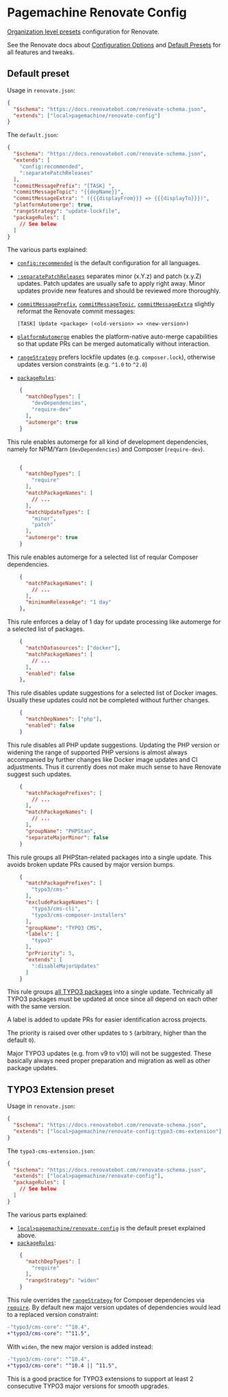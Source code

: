# Pagemachine Renovate Config

[Organization level presets](https://docs.renovatebot.com/config-presets/#organization-level-presets) configuration for Renovate.

See the Renovate docs about [Configuration Options](https://docs.renovatebot.com/configuration-options/) and [Default Presets](https://docs.renovatebot.com/presets-default/) for all features and tweaks.

## Default preset

Usage in `renovate.json`:

```json
{
  "$schema": "https://docs.renovatebot.com/renovate-schema.json",
  "extends": ["local>pagemachine/renovate-config"]
}
```

The `default.json`:

```json
{
  "$schema": "https://docs.renovatebot.com/renovate-schema.json",
  "extends": [
    "config:recommended",
    ":separatePatchReleases"
  ],
  "commitMessagePrefix": "[TASK] ",
  "commitMessageTopic": "{{depName}}",
  "commitMessageExtra": " ({{{displayFrom}}} => {{{displayTo}}})",
  "platformAutomerge": true,
  "rangeStrategy": "update-lockfile",
  "packageRules": [
    // See below
  ]
}
```

The various parts explained:

- [`config:recommended`](https://docs.renovatebot.com/presets-config/#configrecommended) is the default configuration for all languages.
- [`:separatePatchReleases`](https://docs.renovatebot.com/presets-default/#separatepatchreleases) separates minor (x.Y.z) and patch (x.y.Z) updates. Patch updates are usually safe to apply right away. Minor updates provide new features and should be reviewed more thoroughly.
- [`commitMessagePrefix`](https://docs.renovatebot.com/configuration-options/#commitmessageprefix), [`commitMessageTopic`](https://docs.renovatebot.com/configuration-options/#commitmessagetopic), [`commitMessageExtra`](https://docs.renovatebot.com/configuration-options/#commitmessageextra) slightly reformat the Renovate commit messages:

      [TASK] Update <package> (<old-version> => <new-version>)

- [`platformAutomerge`](https://docs.renovatebot.com/configuration-options/#platformautomerge) enables the platform-native auto-merge capabilities so that update PRs can be merged automatically without interaction.
- [`rangeStrategy`](https://docs.renovatebot.com/configuration-options/#rangestrategy) prefers lockfile updates (e.g. `composer.lock`), otherwise updates version constraints (e.g. `^1.0` to `^2.0`)
- [`packageRules`](https://docs.renovatebot.com/configuration-options/#packagerules):

```json
    {
      "matchDepTypes": [
        "devDependencies",
        "require-dev"
      ],
      "automerge": true
    }
```

This rule enables automerge for all kind of development dependencies, namely for NPM/Yarn (`devDependencies`) and Composer (`require-dev`).

```json

    {
      "matchDepTypes": [
        "require"
      ],
      "matchPackageNames": [
        // ...
      ],
      "matchUpdateTypes": [
        "minor",
        "patch"
      ],
      "automerge": true
    }
```

This rule enables automerge for a selected list of reqular Composer dependencies.

```json
    {
      "matchPackageNames": [
        // ...
      ],
      "minimumReleaseAge": "1 day"
    },
```

This rule enforces a delay of 1 day for update processing like automerge for a selected list of packages.

```json
    {
      "matchDatasources": ["docker"],
      "matchPackageNames": [
        // ...
      ],
      "enabled": false
    },
```

This rule disables update suggestions for a selected list of Docker images. Usually these updates could not be completed without further changes.

```json
    {
      "matchDepNames": ["php"],
      "enabled": false
    }
```

This rule disables all PHP update suggestions. Updating the PHP version or widening the range of supported PHP versions is almost always accompanied by further changes like Docker image updates and CI adjustments. Thus it currently does not make much sense to have Renovate suggest such updates.

```json
    {
      "matchPackagePrefixes": [
        // ...
      ],
      "matchPackageNames": [
        // ...
      ],
      "groupName": "PHPStan",
      "separateMajorMinor": false
    }
```

This rule groups all PHPStan-related packages into a single update. This avoids broken update PRs caused by major version bumps.

```json
    {
      "matchPackagePrefixes": [
        "typo3/cms-"
      ],
      "excludePackageNames": [
        "typo3/cms-cli",
        "typo3/cms-composer-installers"
      ],
      "groupName": "TYPO3 CMS",
      "labels": [
        "typo3"
      ],
      "prPriority": 5,
      "extends": [
        ":disableMajorUpdates"
      ]
    }
```

This rule groups [all TYPO3 packages](https://github.com/orgs/TYPO3-CMS/repositories) into a single update. Technically all TYPO3 packages must be updated at once since all depend on each other with the same version.

A label is added to update PRs for easier identification across projects.

The priority is raised over other updates to `5` (arbitrary, higher than the default `0`).

Major TYPO3 updates (e.g. from v9 to v10) will not be suggested. These basically always need proper preparation and migration as well as other package updates.

## TYPO3 Extension preset

Usage in `renovate.json`:

```json
{
  "$schema": "https://docs.renovatebot.com/renovate-schema.json",
  "extends": ["local>pagemachine/renovate-config:typo3-cms-extension"]
}
```

The `typo3-cms-extension.json`:

```json
{
  "$schema": "https://docs.renovatebot.com/renovate-schema.json",
  "extends": ["local>pagemachine/renovate-config"],
  "packageRules": [
    // See below
  ]
}
```

The various parts explained:

- [`local>pagemachine/renovate-config`](#default-preset) is the default preset explained above.
- [`packageRules`](https://docs.renovatebot.com/configuration-options/#packagerules):

```json
    {
      "matchDepTypes": [
        "require"
      ],
      "rangeStrategy": "widen"
    }
```

This rule overrides the [`rangeStrategy`](https://docs.renovatebot.com/configuration-options/#rangestrategy) for Composer dependencies via [`require`](https://getcomposer.org/doc/04-schema.md#require). By default new major version updates of dependencies would lead to a replaced version constraint:

```diff
-"typo3/cms-core": "^10.4",
+"typo3/cms-core": "^11.5",
```

With `widen`, the new major version is added instead:


```diff
-"typo3/cms-core": "^10.4",
+"typo3/cms-core": "^10.4 || ^11.5",
```

This is a good practice for TYPO3 extensions to support at least 2 consecutive TYPO3 major versions for smooth upgrades.
